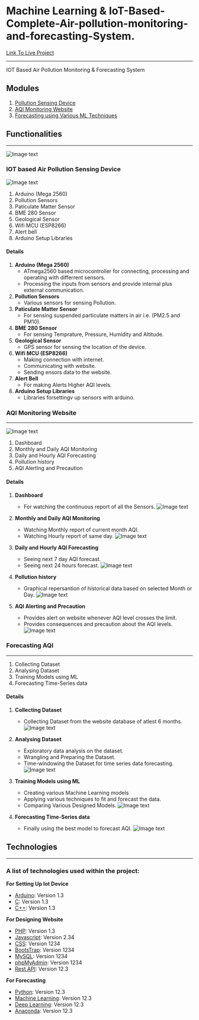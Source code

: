 # Machine Learning & IoT-Based-Complete-Air-pollution-monitoring-and-forecasting-System.


[Link To Live Project](http://airpollution.epizy.com/newpage1.php)
***
IOT Based Air Pollution Monitoring &amp; Forecasting System
## Modules
1. [Pollution Sensing Device](#IoT)
2. [AQI Monitoring Website](#website)
3. [Forecasting using Various ML Techniques](#ml)

## Functionalities
***
![Image text](Screenshots/Website/.jpg)

<a name="IoT"></a>
### IOT based Air Pollution Sensing Device
![Image text](Screenshots/IoT-Device/device.jpg)

1. Arduino (Mega 2560)
2. Pollution Sensors
3. Paticulate Matter Sensor
4. BME 280 Sensor
5. Geological Sensor
6. Wifi MCU (ESP8266)
7. Alert bell
8. Arduino Setup Libraries

#### Details
1. **Arduino (Mega 2560)** 
    * ATmega2560 based microcontroller for connecting, processing and operating with differrent sensors. 
    * Processing the inputs from sensors and provide internal plus external communication.
2. **Pollution Sensors** 
    * Various sensors for sensing Pollution.
3. **Paticulate Matter Sensor**
    * For sensing suspended particulate matters in air i.e. (PM2.5 and PM10).
4. **BME 280 Sensor** 
    * For sensing Temprature, Pressure, Humidity and Altitude.
5. **Geological Sensor**  
    * GPS sensor for sensing the location of the device.
6. **Wifi MCU (ESP8266)** 
    * Making connection with internet.
    * Communicating with website.
    * Sending ensors data to the website.
7. **Alert Bell** 
    * For making Alerts Higher AQI levels.
8. **Arduino Setup Libraries**
    * Libraries forsettingv up sensors with arduino.
 
<a name="website"></a>
### AQI Monitoring Website
***
![Image text](Screenshots/Website/websiteFront.jpg)
1. Dashboard
2. Monthly and Daily AQI Monitoring
3. Daily and Hourly AQI Forecasting 
4. Pollution history
5. AQI Alerting and Precaution

#### Details
1. **Dashboard** 
    * For watching the continuous report of all the Sensors. 
      ![Image text](Screenshots/Website/aqiDashboard.jpg)
2. **Monthly and Daily AQI Monitoring** 
    * Watching Monthly report of current month AQI.
    * Watching Hourly report of same day.
      ![Image text](Screenshots/Website/aqiGraph.jpg)
3. **Daily and Hourly AQI Forecasting** 
    * Seeing next 7 day AQI forecast.
    * Seeing next 24 hours forecast.
      ![Image text](Screenshots/Website/tempGraph.jpg)
   
4. **Pollution history** 
    * Graphical repersantion of historical data based on selected Month or Day. 
      ![Image text](Screenshots/Website/monthlyData.jpg)
5. **AQI Alerting and Precaution**
    * Provides alert on website whenever AQI level crosses the limit.
    * Provides consequences and precaution about the AQI levels.
      ![Image text](Screenshots/Website/webPage2.jpg)
 
<a name="ml"></a>
### Forecasting AQI
***
1. Collecting Dataset
2. Analysing Dataset
3. Training Models using ML
4. Forecasting Time-Series data


#### Details
1. **Collecting Dataset** 
    * Collecting Dataset from the website database of atlest 6 months. 
      ![Image text](Screenshots/Forecasting/dataset.jpg)
      
2. **Analysing Dataset** 
    * Exploratory data analysis on the dataset.
    * Wrangling and Preparing the Dataset.
    * Time-windowing the Dataset for time series data forecasting. 
      ![Image text](Screenshots/Forecasting/analyseDataset.jpg)
      
3. **Training Models using ML** 
    * Creating various Machine Learning models 
    * Applying various techniques to fit and forecast the data.
    * Comparing Various Designed Models. 
      ![Image text](Screenshots/Forecasting/trainingModel.jpg)
      
4. **Forecasting Time-Series data**
    * Finally using the best model to forecast AQI. 
      ![Image text](Screenshots/Forecasting/forecastAqi.jpg)

## Technologies
***
### A list of technologies used within the project:
**For Setting Up Iot Device**
* [Arduino](https://example.com): Version 1.3 
* [C](https://example.com): Version 1.3 
* [C++](https://example.com): Version 1.3 



**For Designing Website**
* [PHP](https://example.com): Version 1.3 
* [Javascript](https://example.com): Version 2.34
* [CSS](https://example.com): Version 1234
* [BootsTrap](https://example.com): Version 1234
* [MySQL](https://example.com): Version 1234
* [phpMyAdmin](https://example.com): Version 1234
* [Rest API](https://example.com): Version 12.3 


**For Forecasting**
* [Python](https://example.com): Version 12.3 
* [Machine Learning](https://example.com): Version 12.3 
* [Deep Learning](https://example.com): Version 12.3 
* [Anaconda](https://example.com): Version 12.3 
